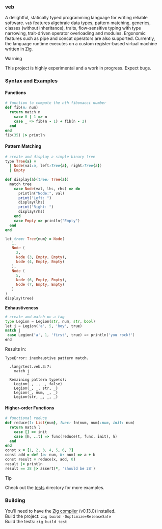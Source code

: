 ### veb

A delightful, statically typed programming language for writing reliable software. `veb` features algebraic data types, pattern matching, generics, classes (without inheritance), traits, flow-sensitive typing with type narrowing, trait-driven operator overloading and modules. Ergonomic features such as pipe and concat operators are also supported. Currently, the language runtime executes on a custom register-based virtual machine written in Zig.

> [!WARNING] 
> This project is highly experimental and a work in progress. Expect bugs.

### Syntax and Examples
#### Functions
```ruby
# function to compute the nth fibonacci number
def fib(n: num)
  return match n
    case 0 | 1 => n
    case _ => fib(n - 1) + fib(n - 2)
  end
end
fib(35) |> println
```

#### Pattern Matching
```ruby
# create and display a simple binary tree
type Tree{a} =
  | Node(val:a, left:Tree{a}, right:Tree{a})
  | Empty
 
def display{a}(tree: Tree{a})
  match tree
    case Node(val, lhs, rhs) => do
      println("Node:", val)
      print("Left: ")
      display(lhs)
      print("Right: ")
      display(rhs)
    end
    case Empty => println("Empty")
  end
end

let tree: Tree{num} = Node(
   1,
   Node (
     2,
     Node (3, Empty, Empty),
     Node (4, Empty, Empty)
   ),
   Node (
     5,
     Node (6, Empty, Empty),
     Node (7, Empty, Empty)
   )
)
display(tree)
```
**Exhaustiveness**
```python
# create and match on a tag
type Legion = Legion(str, num, str, bool)
let j = Legion('a', 5, 'boy', true)
match j
 case Legion('a', 1, 'first', true) => println('you rock!')
end
```
Results in:
```
TypeError: inexhaustive pattern match.

  .lang/test.veb.3:7:
    match j
          ^
  Remaining pattern type(s):
    Legion(_, _, _, false)
    Legion(_, _, str, _)
    Legion(_, num, _, _)
    Legion(str, _, _, _)
```

#### Higher-order Functions
```ruby
# functional reduce
def reduce(l: List{num}, func: fn(num, num):num, init: num)
  return match l
    case [] => init
    case [h, ..t] => func(reduce(t, func, init), h)
  end
end
const x = [1, 2, 3, 4, 5, 6, 7]
const add = def (a: num, b: num) => a + b
const result = reduce(x, add, 0) 
result |> println
result == 28 |> assert(*, 'should be 28')
```

> [!TIP]
> Check out the [tests](https://github.com/ziord/veb/tree/main/tests) directory for more examples.

### Building
You'll need to have the [Zig compiler](https://github.com/ziglang/zig/releases) (v0.13.0) installed. \
Build the project: `zig build -Doptimize=ReleaseSafe` \
Build the tests: `zig build test`
